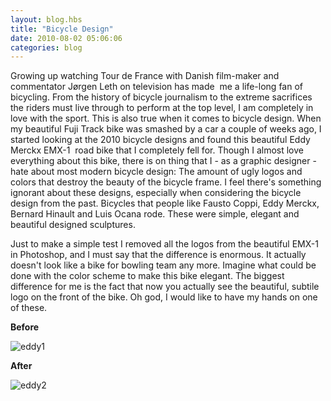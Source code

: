 ```yaml
---
layout: blog.hbs
title: "Bicycle Design"
date: 2010-08-02 05:06:06
categories: blog
---
```


Growing up watching Tour de France with Danish film-maker and commentator Jørgen
Leth on television has made  me a life-long fan of bicycling. From the history
of bicycle journalism to the extreme sacrifices the riders must live through to
perform at the top level, I am completely in love with the sport. This is also
true when it comes to bicycle design. When my beautiful Fuji Track bike was
smashed by a car a couple of weeks ago, I started looking at the 2010 bicycle
designs and found this beautiful Eddy Merckx EMX-1  road bike that I completely
fell for. Though I almost love everything about this bike, there is on thing
that I - as a graphic designer - hate about most modern bicycle design: The
amount of ugly logos and colors that destroy the beauty of the bicycle frame. I
feel there's something ignorant about these designs, especially when considering
the bicycle design from the past. Bicycles that people like Fausto Coppi, Eddy
Merckx, Bernard Hinault and Luis Ocana rode. These were simple, elegant and
beautiful designed sculptures.

Just to make a simple test I removed all the logos from the beautiful EMX-1 in
Photoshop, and I must say that the difference is enormous. It actually doesn't
look like a bike for bowling team any more. Imagine what could be done with the
color scheme to make this bike elegant. The biggest difference for me is the
fact that now you actually see the beautiful, subtile logo on the front of the
bike. Oh god, I would like to have my hands on one of these.

<strong>Before</strong>

<img alt="eddy1" src="https://assets.runemadsen.com/blog/eddy1.jpg" />

<strong>After</strong>

<img alt="eddy2" src="https://assets.runemadsen.com/blog/eddy2.jpg" />
